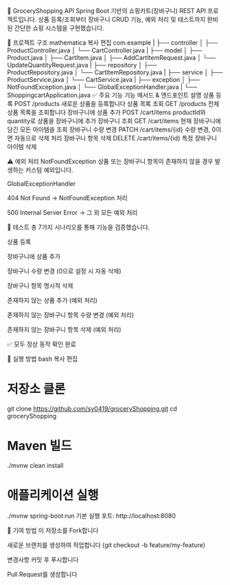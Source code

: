 🛒 GroceryShopping API
Spring Boot 기반의 쇼핑카트(장바구니) REST API 프로젝트입니다.
상품 등록/조회부터 장바구니 CRUD 기능, 예외 처리 및 테스트까지 완비된 간단한 쇼핑 시스템을 구현했습니다.

📁 프로젝트 구조
mathematica
복사
편집
com.example
|
├── controller
│   ├── ProductController.java
│   └── CartController.java
|
├── model
│   ├── Product.java
│   ├── CartItem.java
│   ├── AddCartItemRequest.java
│   └── UpdateQuantityRequest.java
|
├── repository
│   ├── ProductRepository.java
│   └── CartItemRepository.java
|
├── service
│   ├── ProductService.java
│   └── CartService.java
|
├── exception
│   ├── NotFoundException.java
│   └── GlobalExceptionHandler.java
|
└── ShoppingcartApplication.java
✅ 주요 기능
기능	메서드 & 엔드포인트	설명
상품 등록	POST /products	새로운 상품을 등록합니다
상품 목록 조회	GET /products	전체 상품 목록을 조회합니다
장바구니에 상품 추가	POST /cart/items	productId와 quantity로 상품을 장바구니에 추가
장바구니 조회	GET /cart/items	현재 장바구니에 담긴 모든 아이템을 조회
장바구니 수량 변경	PATCH /cart/items/{id}	수량 변경, 0이면 자동으로 삭제 처리
장바구니 항목 삭제	DELETE /cart/items/{id}	특정 장바구니 아이템 삭제

⚠️ 예외 처리
NotFoundException
상품 또는 장바구니 항목이 존재하지 않을 경우 발생하는 커스텀 예외입니다.

GlobalExceptionHandler

404 Not Found → NotFoundException 처리

500 Internal Server Error → 그 외 모든 예외 처리

🧪 테스트
총 7가지 시나리오를 통해 기능을 검증했습니다.

상품 등록

장바구니에 상품 추가

장바구니 수량 변경 (0으로 설정 시 자동 삭제)

장바구니 항목 명시적 삭제

존재하지 않는 상품 추가 (예외 처리)

존재하지 않는 장바구니 항목 수량 변경 (예외 처리)

존재하지 않는 장바구니 항목 삭제 (예외 처리)

✅ 모두 정상 동작 확인 완료

🚀 실행 방법
bash
복사
편집
# 저장소 클론
git clone https://github.com/sy0419/groceryShopping.git
cd groceryShopping

# Maven 빌드
./mvnw clean install

# 애플리케이션 실행
./mvnw spring-boot:run
기본 실행 포트: http://localhost:8080

🙌 기여 방법
이 저장소를 Fork합니다

새로운 브랜치를 생성하여 작업합니다 (git checkout -b feature/my-feature)

변경사항 커밋 후 푸시합니다

Pull Request를 생성합니다
